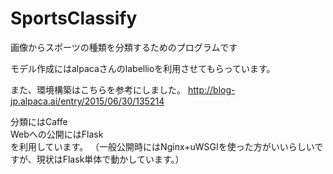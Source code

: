 # SportsClassify
画像からスポーツの種類を分類するためのプログラムです

モデル作成にはalpacaさんのlabellioを利用させてもらっています。


また、環境構築はこちらを参考にしました。
http://blog-jp.alpaca.ai/entry/2015/06/30/135214

分類にはCaffe  
Webへの公開にはFlask  
を利用しています。 （一般公開時にはNginx+uWSGIを使った方がいいらしいですが、現状はFlask単体で動かしています。）
